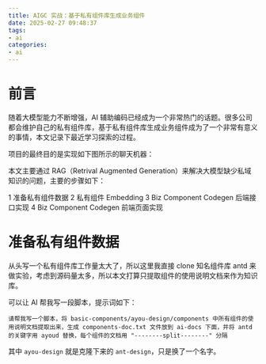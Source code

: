 ```yaml
---
title: AIGC 实战：基于私有组件库生成业务组件
date: 2025-02-27 09:48:37
tags:
- ai
categories:
- ai
---
```


# 前言

随着大模型能力不断增强，AI 辅助编码已经成为一个非常热门的话题。很多公司都会维护自己的私有组件库，基于私有组件库生成业务组件成为了一个非常有意义的事情，本文记录下最近学习探索的过程。

项目的最终目的是实现如下图所示的聊天机器：



本文主要通过 RAG（Retrival Augmented Generation）来解决大模型缺少私域知识的问题，主要的步骤如下：

1 准备私有组件数据
2 私有组件 Embedding
3 Biz Component Codegen 后端接口实现
4 Biz Component Codegen 前端页面实现


# 准备私有组件数据
从头写一个私有组件库工作量太大了，所以这里我直接 clone 知名组件库 antd 来做实验，考虑到源码量太多，所以本文打算只提取组件的使用说明文档来作为知识库。

可以让 AI 帮我写一段脚本，提示词如下：

```
请帮我写一个脚本，将 basic-components/ayou-design/components 中所有组件的使用说明文档提取出来，生成 components-doc.txt 文件放到 ai-docs 下面，并将 antd 的关键字用 ayoud 替换，每个组件的文档用 "--------split--------" 分隔
```

其中 `ayou-design` 就是克隆下来的 `ant-design`，只是换了一个名字。
